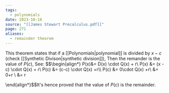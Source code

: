 ```yaml
---
tags:
  - polynomials
date: 2023-10-16
source: "[[James Stewart Precalculus.pdf]]"
page: 271
aliases:
  - remainder theorem
---
```

This theorem states that if a [[Polynomials|polynomial]] is divided by $x - c$ (check [[Synthetic Divison|synthetic division]]), Then the remander is the value of $P(c)$, See:
$$\begin{align*}
P(x)&= D(x) \cdot Q(x) + r\\
P(x) &= (x - c) \cdot Q(x) + r\\
P(c) &= (c-c) \cdot Q(x) +r\\\\
P(c) &= 0\cdot Q(x) +r\\ &= 0+r \\
&= r


\end{align*}$$It's hence proved that the value of $P(c)$ is the remainder.
